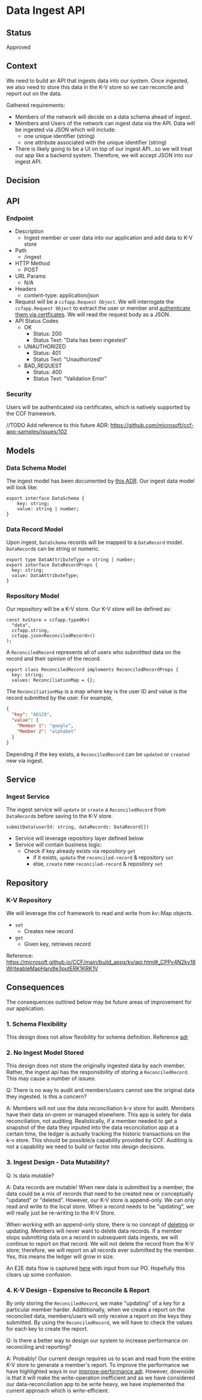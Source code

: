 # Data Ingest API

## Status

Approved

## Context

We need to build an API that ingests data into our system. Once ingested, we also need to store this data in the K-V store so we can reconcile and report out on the data.

Gathered requirements:

- Members of the network will decide on a data schema ahead of ingest.
- Members and Users of the network can ingest data via the API. Data will be ingested via JSON which will include:
  - one unique identifier (string)
  - one attribute associated with the unique identifier (string)
- There is likely going to be a UI on top of our ingest API...so we will treat our app like a backend system. Therefore, we will accept JSON into our ingest API.

## Decision

## API

### Endpoint

- Description
  - Ingest member or user data into our application and add data to K-V store
- Path
  - /ingest
- HTTP Method
  - POST
- URL Params
  - N/A
- Headers
  - content-type: application/json
- Request will be a `ccfapp.Request Object`. We will interrogate the `ccfapp.Request Object` to extract the user or member and [authenticate them via certficates](#security). We will read the request body as a JSON.
- API Status Codes
  - OK
    - Status: 200
    - Status Text: "Data has been ingested"
  - UNAUTHORIZED
    - Status: 401
    - Status Text: "Unauthorized"
  - BAD_REQUEST
    - Status: 400
    - Status Text: "Validation Error"

### Security

Users will be authenticated via certificates, which is natively supported by the CCF framework.

//TODO Add reference to this future ADR: https://github.com/microsoft/ccf-app-samples/issues/102

## Models

### Data Schema Model

The ingest model has been documented by [this ADR](./02-data-schema-strategy.md#option3-defining-data-schema-via-deployment). Our ingest data model will look like:

```
export interface DataSchema {
    key: string;
    value: string | number;
}
```

### Data Record Model

Upon ingest, `DataSchema` records will be mapped to a `DataRecord` model. `DataRecord`s can be string or numeric.

```
export type DataAttributeType = string | number;
export interface DataRecordProps {
  key: string;
  value: DataAttributeType;
}
```

### Repository Model

Our repository will be a K-V store. Our K-V store will be defined as:

```
const kvStore = ccfapp.typedKv(
  "data",
  ccfapp.string,
  ccfapp.json<ReconciledRecord>()
);
```

A `ReconciledRecord` represents all of users who submittted data on the record and their opinion of the record.

```
export class ReconciledRecord implements ReconciledRecordProps {
  key: string;
  values: ReconciliationMap = {};
```

The `ReconciliationMap` is a map where key is the user ID and value is the record submitted by the user. For example,

```json
{
  "key": "A0129",
  "value": {
    "Member 1": "google",
    "Member 2": "alphabet"
  }
}
```

Depending if the key exists, a `ReconciledRecord` can be `updated` or `created` new via ingest.

## Service

### Ingest Service

The ingest service will `update` or `create` a `ReconciledRecord` from `DataRecord`s before saving to the K-V store.

```
submitData(userId: string, dataRecords: DataRecord[])
```

- Service will leverage repository layer defined below
- Service will contain business logic:
  - Check if key already exists via repository `get`
    - if it exists, `update` the `reconciled-record` & repository `set`
    - else, `create` new `reconciled-record` & repository `set`

## Repository

### K-V Repository

We will leverage the ccf framework to read and write from kv::Map objects.

- `set`
  - Creates new record
- `get`
  - Given key, retrieves record

Reference: https://microsoft.github.io/CCF/main/build_apps/kv/api.html#_CPPv4N2kv18WriteableMapHandle3putERK1KRK1V

## Consequences

The consequences outlined below may be future areas of improvement for our application.

### 1. Schema Flexibility

This design does not allow flexibility for schema definition. Reference [adr](./02-data-schema-strategy.md#option3-defining-data-schema-via-deployment)

### 2. No Ingest Model Stored

This design does not store the originally ingested data by each member. Rather, the ingest api has the responsibility of storing a `ReconciledRecord`. This may cause a number of issues:

Q: There is no way to audit and members/users cannot see the original data they ingested. Is this a concern?

A: Members will not use the data reconciliation k-v store for audit. Members have their data on-prem or managed elsewhere. This app is solely for data reconciliation, not auditing. Realistically, if a member needed to get a snapshot of the data they inputed into the data reconciliation app at a certain time, the ledger is actually tracking the historic transactions on the k-v store. This should be possible/a capability provided by CCF. Auditing is not a capability we need to build or factor into design decisions.

### 3. Ingest Design - Data Mutability?

Q: Is data mutable?

A: Data records are mutable! When new data is submitted by a member, the data could be a mix of records that need to be created new or conceptually "updated" or "deleted". However, our K-V store is append-only. We can only read and write to the local store. When a record needs to be "updating", we will really just be re-writing to the K-V Store.

When working with an append-only store, there is no concept of [deleting](https://microsoft.github.io/CCF/main/build_apps/kv/kv_how_to.html#removing-a-key) or updating. Members will never want to delete data records. If a member stops submitting data on a record in subsequent data ingests, we will continue to report on that record. We will not delete the record from the K-V store; therefore, we will report on all records ever submitted by the member. Yes, this means the ledger will grow in size.

An E2E data flow is captured [here](../images/data_recon_sample.png) with input from our PO. Hopefully this clears up some confusion.

### 4. K-V Design - Expensive to Reconcile & Report

By only storing the `ReconciledRecord`, we make "updating" of a key for a particular member harder. Addititionally, when we create a report on the reconciled data, members/users will only receive a report on the keys they submitted. By using the `ReconciledRecord`, we will have to check the values for each key to create the report.

Q: Is there a better way to design our system to increase performance on reconciling and reporting?

A: Probably! Our current design requires us to scan and read from the entire K-V store to generate a member's report. To improve the performance we have highlighted ways in our [improve-performance adr](./08-improve-performance.md). However, downside is that it will make the write-operation inefficient and as we have considered our data-reconciliation app to be write heavy, we have implemented the current approach which is write-efficient.
